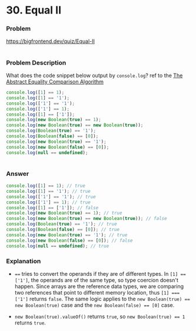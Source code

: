 # 30. Equal II

### Problem

https://bigfrontend.dev/quiz/Equal-II

#

### Problem Description

What does the code snippet below output by `console.log`?
ref to the [The Abstract Equality Comparison Algorithm](https://www.ecma-international.org/ecma-262/5.1/#sec-11.9.3)

```js
console.log([1] == 1);
console.log([1] == '1');
console.log(['1'] == '1');
console.log(['1'] == 1);
console.log([1] == ['1']);
console.log(new Boolean(true) == 1);
console.log(new Boolean(true) == new Boolean(true));
console.log(Boolean(true) == '1');
console.log(Boolean(false) == [0]);
console.log(new Boolean(true) == '1');
console.log(new Boolean(false) == [0]);
console.log(null == undefined);
```

#

### Answer

```js
console.log([1] == 1); // true
console.log([1] == '1'); // true
console.log(['1'] == '1'); // true
console.log(['1'] == 1); // true
console.log([1] == ['1']); // false
console.log(new Boolean(true) == 1); // true
console.log(new Boolean(true) == new Boolean(true)); // false
console.log(Boolean(true) == '1'); // true
console.log(Boolean(false) == [0]); // true
console.log(new Boolean(true) == '1'); // true
console.log(new Boolean(false) == [0]); // false
console.log(null == undefined); // true
```

### Explanation

- `==` tries to convert the operands if they are of different types. In `[1] == ['1']`, the operands are of the same type, so type coercion doesn't happen. Since arrays are the reference data types, we are comparing two references that point to different memory location, thus `[1] === ['1']` returns `false`. The same logic applies to the `new Boolean(true) == new Boolean(true)` case and the `new Boolean(false) == [0]` case.

- `new Boolean(true).valueOf()` returns `true`, so `new Boolean(true) == 1` returns `true`.
